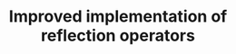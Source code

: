 ---
title: "Improved implementation of reflection operators"
collection: pre-prints
permalink: /pre-prints2018-01 01-Improved-implementation-of-reflection-operators
authors: ' Anirban Chowdhury,  Yigit Subasi,  Rolando Somma, '
year: 2018
venue: 'arXiv'
details: '1803.02466 [quant-ph]'
paperurl: 'https://arxiv.org/abs/1803.02466'
citation: ' Anirban Chowdhury,  Yigit Subasi,  Rolando Somma,  arXiv 1803.02466 [quant-ph] (2018).'
---